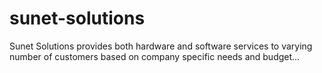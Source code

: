 # sunet-solutions
Sunet Solutions provides both hardware and software services to varying number of customers based on company specific needs and budget...
